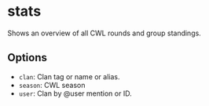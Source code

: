 # stats

Shows an overview of all CWL rounds and group standings.

## Options

* `clan`: Clan tag or name or alias.
* `season`: CWL season
* `user`: Clan by @user mention or ID.
